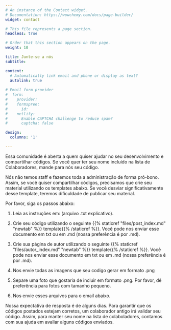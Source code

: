 ```yaml
---
# An instance of the Contact widget.
# Documentation: https://wowchemy.com/docs/page-builder/
widget: contact

# This file represents a page section.
headless: true

# Order that this section appears on the page.
weight: 10

title: Junte-se a nós
subtitle:

content:
  # Automatically link email and phone or display as text?
  autolink: true
  
# Email form provider
#  form:
#    provider: 
#    formspree:
#      id:
#    netlify:
#      Enable CAPTCHA challenge to reduce spam?
#      captcha: false

design:
  columns: '1'

---
```


Essa comunidade é aberta a quem quiser ajudar no seu desenvolvimento e compartilhar códigos. Se você quer ter seu nome incluído na lista de Colaboradores, mande para nós seu código.

Nós não temos staff e fazemos toda a administração de forma pró-bono. Assim, se você quiser compartilhar códigos, precisamos que crie seu material utilizando os templates abaixo. Se você desviar significativamente desse template, teremos dificuldade de publicar seu material. 

Por favor, siga os passos abaixo:

1) Leia as instruções em: (arquivo .txt explicativo).

2) Crie seu código utilizando o seguinte {{% staticref "files/post_index.md" "newtab" %}} template{{% /staticref %}}. Você pode nos enviar esse documento em txt ou em .md (nossa preferência é por .md).

3) Crie sua página de autor utilizando o seguinte {{% staticref "files/autor_index.md" "newtab" %}} template{{% /staticref %}}. Você pode nos enviar esse documento em txt ou em .md (nossa preferência é por .md).

4) Nos envie todas as imagens que seu codigo gerar em formato .png

5) Separe uma foto que gostaria de incluir em formato .png. Por favor, dê preferência para fotos com tamanho pequeno.

6) Nos envie esses arquivos para o email abaixo.

Nossa expectativa de resposta é de alguns dias. Para garantir que os códigos postados estejam corretos, um colaborador antigo irá validar seu código. Assim, para manter seu nome na lista de colaboladores, contamos com sua ajuda em avaliar alguns códigos enviados.



